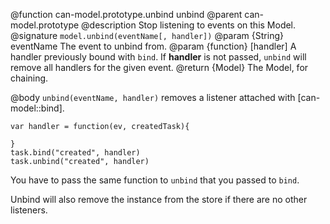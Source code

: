 @function can-model.prototype.unbind unbind
@parent can-model.prototype
@description Stop listening to events on this Model.
@signature `model.unbind(eventName[, handler])`
@param {String} eventName The event to unbind from.
@param {function} [handler] A handler previously bound with `bind`.
If __handler__ is not passed, `unbind` will remove all handlers
for the given event.
@return {Model} The Model, for chaining.

@body
`unbind(eventName, handler)` removes a listener
attached with [can-model::bind].

```
var handler = function(ev, createdTask){

}
task.bind("created", handler)
task.unbind("created", handler)
```

You have to pass the same function to `unbind` that you
passed to `bind`.

Unbind will also remove the instance from the store
if there are no other listeners.